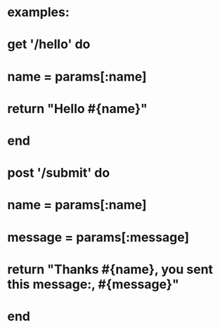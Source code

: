 # examples:

# get '/hello' do
#     name = params[:name]

#     return "Hello #{name}"
#   end

# post '/submit' do
  #   name = params[:name]
  #   message = params[:message]
  #    return "Thanks #{name}, you sent this message:, #{message}"
  # end